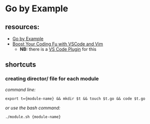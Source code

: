 # Go by Example

## resources:

- [Go by Example](https://gobyexample.com/)
- [Boost Your Coding Fu with VSCode and Vim](https://www.barbarianmeetscoding.com/blog/boost-your-coding-fu-with-vscode-and-vim)
  - **NB:** there is a [VS Code Plugin](https://marketplace.visualstudio.com/items?itemName=vintharas.learn-vim) for this

## shortcuts

### creating director/ file for each module

_command line:_

```
export t={module-name} && mkdir $t && touch $t.go && code $t.go
```

_or use the bash command:_

```
./module.sh {module-name}
```

